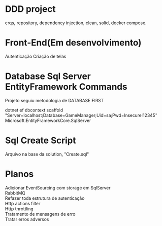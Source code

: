 # DDD project
crqs, repository, dependency injection, clean, solid, docker compose.

# Front-End(Em desenvolvimento)

Autenticação
Criação de telas

# Database Sql Server EntityFramework Commands
Projeto seguiu metodologia de DATABASE FIRST

dotnet ef dbcontext scaffold "Server=localhost;Database=GameManager;Uid=sa;Pwd=Insecure!12345" Microsoft.EntityFrameworkCore.SqlServer

# Sql Create Script
Arquivo na base da solution, "Create.sql"

# Planos
Adicionar EventSourcing com storage em SqlServer\
RabbitMQ\
Refazer toda estrutura de autenticação\
Http actions filter\
Http throttling\
Tratamento de mensagens de erro\
Tratar erros adversos
